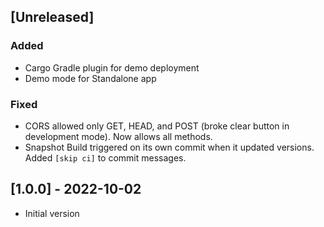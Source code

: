 
## [Unreleased]
### Added
* Cargo Gradle plugin for demo deployment
* Demo mode for Standalone app

### Fixed
* CORS allowed only GET, HEAD, and POST (broke clear button in development mode). Now allows all methods.
* Snapshot Build triggered on its own commit when it updated versions. Added `[skip ci]` to commit messages.

## [1.0.0] - 2022-10-02
* Initial version
